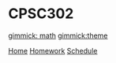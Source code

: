 # CPSC302

[gimmick: math]()
[gimmick:theme](spacelab)

[Home](index.md)
[Homework](homework.md)
[Schedule](schedule.md)
